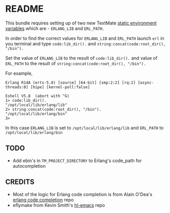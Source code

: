 README
======

This bundle requires setting up of two new TextMate [static environment variables][3] which are - `ERLANG_LIB` and `ERL_PATH`. 

In order to find the correct values for `ERLANG_LIB` and `ERL_PATH` launch `erl` in you terminal and type `code:lib_dir().` and `string:concat(code:root_dir(), "/bin").`

Set the value of `ERLANG_LIB` to the result of `code:lib_dir().` and value of `ERL_PATH` to the result of `string:concat(code:root_dir(), "/bin").`

For example,

    Erlang R14A (erts-5.8) [source] [64-bit] [smp:2:2] [rq:2] [async-threads:0] [hipe] [kernel-poll:false]
    
    Eshell V5.8  (abort with ^G)
    1> code:lib_dir().
    "/opt/local/lib/erlang/lib"
    2> string:concat(code:root_dir(), "/bin").
    "/opt/local/lib/erlang/bin"
    3>

In this case `ERLANG_LIB` is set to `/opt/local/lib/erlang/lib` and `ERL_PATH` to `/opt/local/lib/erlang/bin`

TODO
----

*   Add ebin's in `TM_PROJECT_DIRECTORY` to Erlang's code_path for autocompletion

CREDITS
-------

*   Most of the logic for Erlang code completion is from Alain O'Dea's [erlang code completion][1] repo 
*   eflymake from Kevin Smith's [hl-emacs][2] repo 

[1]: http://github.com/AlainODea/erlang_code_completion
[2]: http://github.com/kevsmith/hl-emacs
[3]: http://manual.macromates.com/en/environment_variables.html
